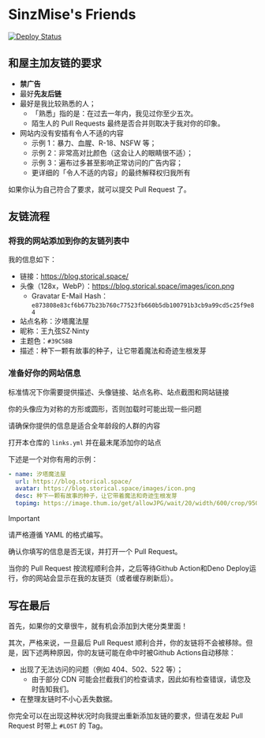 # SinzMise's Friends

[![Deploy Status](https://img.shields.io/github/actions/workflow/status/SinzMise/friends/deploy.yml?label=Deploy)](https://github.com/SinzMise/friends/actions) 

## 和屋主加友链的要求

- **禁广告**
- 最好**先友后链**
- 最好是我比较熟悉的人；
  - 「熟悉」指的是：在过去一年内，我见过你至少五次。
  - 陌生人的 Pull Requests 最终是否合并则取决于我对你的印象。
- 网站内没有安插有令人不适的内容
    - 示例 1：暴力、血腥、R-18、NSFW 等；
    - 示例 2：非常高对比颜色（这会让人的眼睛很不适）；
    - 示例 3：遍布过多甚至影响正常访问的广告内容；
    - 更详细的「令人不适的内容」的最终解释权归我所有

如果你认为自己符合了要求，就可以提交 Pull Request 了。

## 友链流程

### 将我的网站添加到你的友链列表中

我的信息如下：

- 链接：https://blog.storical.space/
- 头像（128x，WebP）：https://blog.storical.space/images/icon.png
  - Gravatar E-Mail Hash：`e873808e83cf6b677b23b760c77523fb660b5db100791b3cb9a99cd5c25f9e84`
- 站点名称：汐塔魔法屋
- 昵称：王九弦SZ·Ninty
- 主题色：`#39C5BB`
- 描述：种下一颗有故事的种子，让它带着魔法和奇迹生根发芽

### 准备好你的网站信息

标准情况下你需要提供描述、头像链接、站点名称、站点截图和网站链接

你的头像应为对称的方形或圆形，否则加载时可能出现一些问题

请确保你提供的信息是适合全年龄段的人群的内容

打开本仓库的 `links.yml` 并在最末尾添加你的站点

下述是一个对你有用的示例：
```yml
- name: 汐塔魔法屋
  url: https://blog.storical.space/
  avatar: https://blog.storical.space/images/icon.png
  desc: 种下一颗有故事的种子，让它带着魔法和奇迹生根发芽
  topimg: https://image.thum.io/get/allowJPG/wait/20/width/600/crop/950/https://blog.sinzmise.top/
```

> [!IMPORTANT]
> 请严格遵循 YAML 的格式编写。

确认你填写的信息是否无误，并打开一个 Pull Request。

当你的 Pull Request 按流程顺利合并，之后等待Github Action和Deno Deploy运行，你的网站会显示在我的友链页（或者缓存刷新后）。

## 写在最后

首先，如果你的文章很牛，就有机会添加到大佬分类里面！

其次，严格来说，一旦最后 Pull Request 顺利合并，你的友链将不会被移除。但是，因下述两种原因，你的友链可能在命中时被Github Actions自动移除：

- 出现了无法访问的问题（例如 404、502、522 等）；
  - 由于部分 CDN 可能会拦截我们的检查请求，因此如有检查错误，请您及时告知我们。
- 在整理友链时不小心丢失数据。

你完全可以在出现这种状况时向我提出重新添加友链的要求，但请在发起 Pull Request 时带上 `#LOST` 的 Tag。

